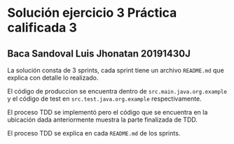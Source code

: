 # Solución ejercicio 3 Práctica calificada 3

## Baca Sandoval Luis Jhonatan 20191430J

La solución consta de 3 sprints, cada sprint tiene un archivo `README.md` que explica con detalle lo realizado.

El código de produccion se encuentra dentro de `src.main.java.org.example` y el código de test en `src.test.java.org.example` respectivamente.

El proceso TDD se implementó pero el código que se encuentra en la ubicación dada anteriormente muestra la parte finalizada de TDD.

El proceso TDD se explica en cada `README.md` de los sprints.